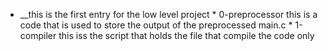 * __this is the first entry for the low level project  *  0-preprocessor this is a code that is used to store the output of the preprocessed main.c  * 1-compiler this iss the script that holds the file that compile the code only
